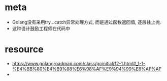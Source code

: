 # meta
- Golang没有采用try...catch异常处理方式, 而是通过函数返回值, 逐层往上抛.
- 这种设计鼓励工程师在代码中

# resource
- https://www.golangroadmap.com/class/goinitial/12-1.html#_1-1-%E4%BB%80%E4%B9%88%E6%98%AF%E9%94%99%E8%AF%AF
- 